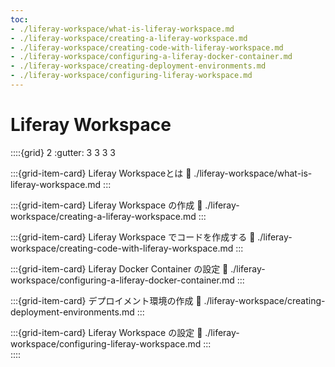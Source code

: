 ```yaml
---
toc:
- ./liferay-workspace/what-is-liferay-workspace.md
- ./liferay-workspace/creating-a-liferay-workspace.md
- ./liferay-workspace/creating-code-with-liferay-workspace.md
- ./liferay-workspace/configuring-a-liferay-docker-container.md
- ./liferay-workspace/creating-deployment-environments.md
- ./liferay-workspace/configuring-liferay-workspace.md
---
```

# Liferay Workspace

::::{grid} 2
:gutter: 3 3 3 3

:::{grid-item-card} Liferay Workspaceとは
:link: ./liferay-workspace/what-is-liferay-workspace.md
:::

:::{grid-item-card} Liferay Workspace の作成
:link: ./liferay-workspace/creating-a-liferay-workspace.md
:::

:::{grid-item-card} Liferay Workspace でコードを作成する
:link: ./liferay-workspace/creating-code-with-liferay-workspace.md
:::

:::{grid-item-card} Liferay Docker Container の設定
:link: ./liferay-workspace/configuring-a-liferay-docker-container.md
:::

:::{grid-item-card} デプロイメント環境の作成
:link: ./liferay-workspace/creating-deployment-environments.md
:::

:::{grid-item-card} Liferay Workspace の設定
:link: ./liferay-workspace/configuring-liferay-workspace.md
:::  
::::
